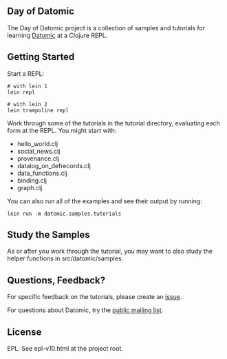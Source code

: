 ## Day of Datomic

The Day of Datomic project is a collection of samples and tutorials
for learning [Datomic](http://datomic.com) at a Clojure REPL.

## Getting Started

Start a REPL:

    # with lein 1
    lein repl

    # with lein 2
    lein trampoline repl

Work through some of the tutorials in the tutorial directory,
evaluating each form at the REPL. You might start with:

* hello_world.clj
* social_news.clj
* provenance.clj
* datalog_on_defrecords.clj
* data_functions.clj
* binding.clj
* graph.clj

You can also run all of the examples and see their output by running:

    lein run -m datomic.samples.tutorials

## Study the Samples

As or after you work through the tutorial, you may want to also study
the helper functions in src/datomic/samples.

## Questions, Feedback?

For specific feedback on the tutorials, please create an
[issue](https://github.com/Datomic/day-of-datomic/issues).

For questions about Datomic, try the [public mailing
list](http://groups.google.com/group/datomic).

## License

EPL. See epl-v10.html at the project root.
